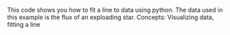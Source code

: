 This code shows you how to fit a line to data using python. The data used in this example is the flux of an exploading star. 
Concepts: Visualizing data, fitting a line
